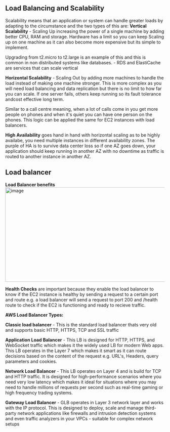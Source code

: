 Load Balancing and Scalability
---

Scalability means that an application or system can handle greater loads by adapting to the circumstance and the two types of this are:
**Vertical Scalability** - Scaling Up increasing the power of a single machine by adding better CPU, RAM and storage. Hardware has a limit so you can keep Scaling up on one machine as it can also become more expensive but
its simple to implement. 

Upgrading from t2.micro to t2.large is an example of this and this is common in non distributed systems like databases. - RDS and ElastiCache are services that can scale vertical

**Horizontal Scalability** - Scaling Out by adding more machines to handle the load instead of making one machine stronger. This is more complex as you will need load balancing and data replication but there is
no limit to how far you can scale. If one server fails, others keep running so its fault tolerance andcost effective long term.

Similar to a call centre meaning, when a lot of calls come in you get more people on phones and when it's quiet you can have one person on the phones. This logic can be applied the same for EC2 instances with load balancers.


**High Availability** goes hand in hand with horizontal scaling as to be highly availabe, you need multiple instances in different availability zones. The purple of HA is to survive data center loss so if one AZ goes down, 
your application should keep running in another AZ with no downtime as traffic is routed to another instance in another AZ.

Load balancer
---

**Load Balancer benefits**
<img width="562" height="299" alt="image" src="https://github.com/user-attachments/assets/d1649672-fd11-412b-9144-b38023ea06d3" />


**Health Checks** are important because they enable the load balancer to know if the EC2 instance is healthy by sending a request to a certain port and route e.g. a load balancer will send a request to port 200 and /health
route to check if the EC2 is functioning and ready to recieve traffic. 

**AWS Load Balancer Types:**

**Classic load balancer** - This is the standard load balancer thats very old and supports basic HTTP, HTTPS, TCP and SSL traffic

**Application Load Balancer** - This LB is designed for HTTP, HTTPS, and WebSocket traffic which makes it the widely used LB for modern Web apps. This LB operates in the Layer 7 which makes it smart as it can route decisions
based on the content of the request e.g. URL's, Headers, query parameters and cookies. 

**Network Load Balancer** - This LB operates on Layer 4 and is build for TCP and HTTP traffic. It is designed for high-performance scenarios where you need very low latency which makes it ideal for situations where you may 
need to handle millions of requests per second such as real-time gaming or high frequency trading systems.

**Gateway Load Balancer** - GLB operates in Layer 3 network layer and works with the IP protocol. This is designed to deploy, scale and manage third-party network applications like firewalls and intrusion detection systems and
even traffic analyzers in your VPCs - suitable for complex network setups

